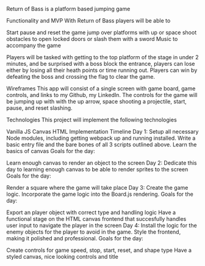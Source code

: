 Return of Bass is a platform based jumping game

Functionality and MVP With Return of Bass players will be able to

Start pause and reset the game
jump over platforms with up or space
shoot obstacles to open locked doors or slash them with a sword
Music to accompany the game

Players will be tasked with getting to the top platform of the stage in under 2 minutes, and be surprised with a boss block the entrance, players can lose either by losing all their heath points or time running out. Players can win by defeating the boss and crossing the flag to clear the game.

Wireframes
This app will consist of a single screen with game board, game controls, and links to my Github, my LinkedIn. The controls for the game will be jumping up with with the up arrow, space shooting a projectile, start, pause, and reset slashing.

Technologies This project will implement the following technologies

Vanilla JS
Canvas HTML
Implementation Timeline Day 1: Setup all necessary Node modules, including getting webpack up and running installed. Write a basic entry file and the bare bones of all 3 scripts outlined above. Learn the basics of canvas Goals for the day:

Learn enough canvas to render an object to the screen Day 2: Dedicate this day to learning enough canvas to be able to render sprites to the screen Goals for the day:

Render a square where the game will take place Day 3: Create the game logic. Incorporate the game logic into the Board.js rendering. Goals for the day:

Export an player object with correct type and handling logic Have a functional stage on the HTML canvas frontend that succesfully handles user input to navigate the player in the screen Day 4: Install the logic for the enemy objects for the player to avoid in the game. Style the frontend, making it polished and professional. Goals for the day:

Create controls for game speed, stop, start, reset, and shape type Have a styled canvas, nice looking controls and title

